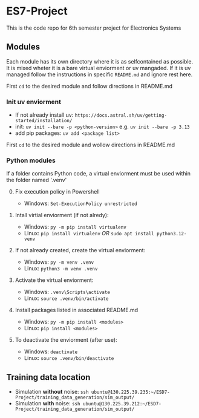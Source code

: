 # ES7-Project

This is the code repo for 6th semester project for Electronics Systems

## Modules

Each module has its own directory where it is as selfcontained as possible.
It is mixed wheter it is a bare virtual enviorment or uv mangaded.
If it is uv managed follow the instructions in specific `README.md` and ignore rest here. 

First `cd` to the desired module and follow directions in README.md

### Init uv enviorment
- If not already install uv: `https://docs.astral.sh/uv/getting-started/installation/`
- init: `uv init --bare -p <python-version>` e.g. `uv init --bare -p 3.13`
- add pip packages: `uv add <package list>`

First `cd` to the desired module and wollow directions in README.md

### Python modules

If a folder contains Python code, a virtual enviorment must be used within the folder named '.venv'

0. Fix execution policy in Powershell

   - Windows: `Set-ExecutionPolicy unrestricted`

1. Intall virtial enviorment (if not alredy):

   - Windows: `py -m pip install virtualenv`
   - Linux: `pip install virtualenv` _OR_ `sudo apt install python3.12-venv`

2. If not already created, create the virtual enviorment:

   - Windows: `py -m venv .venv`
   - Linux: `python3 -m venv .venv`

3. Activate the virtual enviorment:

   - Windows: `.venv\Scripts\activate`
   - Linux: `source .venv/bin/activate`

4. Install packages listed in associated README.md

   - Windows: `py -m pip install <modules>`
   - Linux: `pip install <modules>`

5. To deactivate the enviorment (after use):
   - Windows: `deactivate`
   - Linux: `source .venv/bin/deactivate`

## Training data location
- Simulation **without** noise: `ssh ubuntu@130.225.39.235:~/ESD7-Project/training_data_generation/sim_output/`
- Simulation **with** noise: `ssh ubuntu@130.225.39.212:~/ESD7-Project/training_data_generation/sim_output/`
